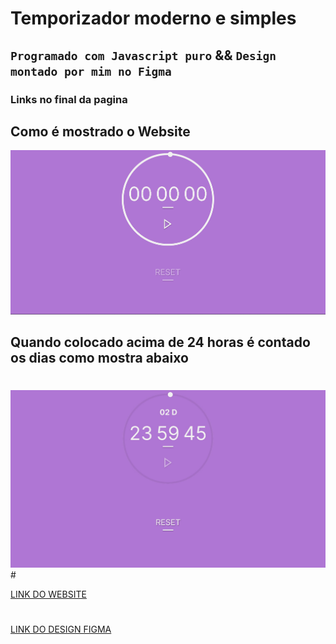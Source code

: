 # Temporizador moderno e simples
## `Programado com Javascript puro` && `Design montado por mim no Figma`
### Links no final da pagina

## Como é mostrado o Website
<img src="./readme/FOTO1.jpg" alt="">

## Quando colocado acima de 24 horas é contado os dias como mostra abaixo
#
<img src="./readme/FOTO2.jpg" alt="">
#

[LINK DO WEBSITE](https://rick-png.github.io/simple-timer/)
#
[LINK DO DESIGN FIGMA](https://www.figma.com/file/986DoaACa3tYrbt3SCTMhw/Simple-Timer?node-id=0%3A1&t=uoXOBD90jl9fZbHf-1)

